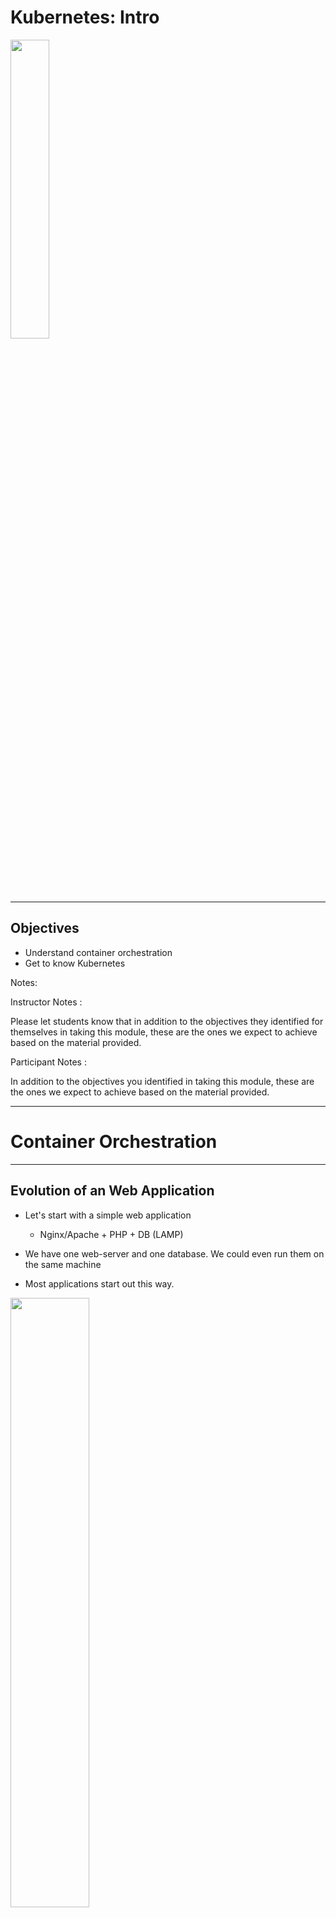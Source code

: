 # Kubernetes: Intro

<img src="../../assets/images/logos/kubernetes-logo-4-medium.png" style="width:35%;" />

---

## Objectives

* Understand container orchestration
* Get to know Kubernetes

Notes:

Instructor Notes :

Please let students know that in addition to the objectives they identified for themselves in taking this module, these are the ones we expect to achieve based on the material provided.

Participant Notes :

In addition to the objectives you identified in taking this module, these are the ones we expect to achieve based on the material provided.

---

# Container Orchestration

---

## Evolution of an Web Application

* Let's start with a simple web application
    - Nginx/Apache + PHP + DB (LAMP)

* We have one web-server and one database.  We could even run them on the same machine

* Most applications start out this way.

<img src="../../assets/images/kubernetes/web-app-1-simple.png" style="width:50%;" />

Notes:

Instructor Notes :

Participant Notes :

If your current software infrastructure looks something like this — maybe Nginx/Apache + PHP/Python/Ruby/Node.js app running on a few containers that talk to a replicated DB — then you might not require container orchestration, you can probably manage everything yourself.

---

## Evolution of a Web Application

* Our simple app is getting popular and we need to scale it up

* We need to make sure our database and caching server are up and running before web servers start

* And we need to be sure a web server is ready before load balancer can send traffic to it

* And what happens one one of the components crashes?  We need to restart it

<img src="../../assets/images/kubernetes/web-app-2-scaling.png" style="width:40%;" />

Notes:

Instructor Notes :

Participant Notes :

The standard challenges of container orchestration and application growth are Service Discovery, Load Balancing, Secrets/configuration/storage management, Health checks, and auto deployment.

These are solved with the following architectural principle: decoupling. Decoupling can be implemented with queues or caches, as illustrated on this diagram.

---

## Container Orchestration?

<img src="../../assets/images/generic/3rd-party/orchestra-music-conductor-1.jpg" style="width:40%;float:right;" />

* Container orchestration is how we manage multi-container applications in the data center

* By definition, container orchestration is that portion of the management software that brings all of the containers together.

* A single container cannot work without the others.

* Container orchestration is not easy.

Notes:

Instructor Notes :

Participant Notes :

As we mentioned above, it is easy to explain what the container orchestration does, and there are tools for that. But it is the same as project management. Although the tools for project management are not lacking, a good project manager is the person who brings the project together. The same goes for a container-based application.

---

## Container Orchestration Options

* Docker
    - **Docker Swarm**: Easy to use sytem for small to medium scale
    - **Docker compose**: Very easy to use for small scale

* **Kubernetes**

* Cloud vendors
    - **Amazon Elastic Container Service (ECS)**
    - **Microsoft Azure Service Fabric**

* Big Data stacks
    - **Apache Mesos**: From Berkeley AMP lab, 
    - **Hadoop YARN**: Popular for Big Data workloads

* **Nomad** from Hashicorp

---

## Kubernetes

<img src="../../assets/images/logos/kubernetes-logo-4-medium.png" style="width:30%;float:right;" /><!-- {"left" : 3.65, "top" : 4.84, "height" : 2.42, "width" : 2.95} -->

<img src="../../assets/images/kubernetes/3rd-party/helmsman-1.png" style="width:30%;float:right;clear:both;" /><!-- {"left" : 3.65, "top" : 4.84, "height" : 2.42, "width" : 2.95} -->

* Open source project originally conceived by Google.
    - Culminated from Google’s 15+ years of experience with containerized apps.

* Currently maintained by [Cloud Native Computing Foundation (CNCF)](https://www.cncf.io/)

* Trivia
    - Kubernetes in Greek means **pilot Helmsman** of a ship
    - Also called **K8s**; Abbreviation derived by replacing 8 letters of "ubernete" with ‘8’ and subsequent ‘s’.


Notes:

Instructor Notes :

Participant Notes :
Kubernetes is a powerful open-source system, initially developed by Google, for managing containerized applications in a clustered environment. It aims to provide better ways of managing related, distributed components and services across varied infrastructure.

Its basic level, is a system for running and coordinating containerized applications across a cluster of machines. It is a platform designed to completely manage the life cycle of containerized applications and services using methods that provide predictability, scalability, and high availability.

Kubernetes originates from Greek, meaning helmsman or pilot, and is the root of governor and cybernetic. K8s is an abbreviation derived by replacing the 8 letters “ubernete” with “8”.

---

## Kubernetes (Cont.)

<img src="../../assets/images/logos/kubernetes-logo-4-medium.png" style="width:30%;float:right;" /><!-- {"left" : 3.65, "top" : 4.84, "height" : 2.42, "width" : 2.95} -->

* Particularly suited for horizontally scalable, stateless, or 'microservices' application architectures.

* Start, stop, update, and manage a cluster of machines running containers in a consistent and maintainable way.

* Additional functionality to make containers easier to use in a cluster.

* Provides container-centric management environment.

* Provides the simplicity of PaaS with the flexibility of IaaS.

* Enables portability across infrastructure providers.

Notes:

Instructor Notes :

Participant Notes :
With Horizontal Pod Autoscaling, Kubernetes automatically scales the number of pods in a replication controller, deployment or replica set based on observed CPU utilization.

Creating a new replication controller with the updated configuration.
Increasing/decreasing the replica count on the new and old controllers until the correct number of replicas is reached.
Deleting the original replication controller.

---

## Kuberetes Features

* **Improves Reliability**
    - Handles the work of deploying, scaling and managing the containerized applications.
    - Brings software development and operations together by design.

* **Better use of Infrastructure Resources**

    - Eliminates infrastructure lock-in by providing core capabilities for containers without imposing restrictions through Pods and Services.

    - Containers allow modularizing for application components thereby enabling faster development and dependency isolation.

    - Allows for elasticity of entire platform – easy to scale up and down.

* **Easily Coordinates Deployments on your System**

    - Which containers need to be deployed and where?

Notes:

Instructor Notes :

Participant Notes :

Kubernetes manages containers across a cluster.
It has been proven at large scale infrastructure – remember Google uses Kubernetes at a massive scale.

When scheduling containers, Kubernetes considers the load across the cluster.
Kubernetes tries to evenly balance the load on the cluster machines.  So there are not 'hot spots' and 'idle machines'.

---

## Why Kubernetes Over Other Orchestrators?

* Open-Source / Free

* By far most popular orchestrator!

* Very platform agnostic: i.e. Kubernetes can be used with bare-metal, virtual machines, cloud, Open stack, etc.

* Not only for container-based orchestration. You can also use it with normal clustering, compute workloads

* Not tied with any other specific company or platform like Docker.

* Many companies support Kubernetes based clustering, including Google, Amazon Web Services, etc.

---

## Managed Kubernetes

<img src="../../assets/images/kubernetes/3rd-party/starship-enterprise-1.jpg" style="width:50%;float:right;" />

* Kubernetes is fairly complex:
   - Lots of complex configuration required even for the simplest applications

* **Kubernetes-as-a-Service (KAAS)** is a very popular offering in the cloud

* **KAAS** provides a fully managed K8s cluster

* Some KAAS offerings: 
    - EKS (Amazon Elastic Kubernetes Service), GCE (Google Container Engine), AKS (Azure Kubernetes Services), PKS (Pivotal Container Service)

* **Quiz** : What is the minimum crew compliment for Startrek Enterprise? :-)

---

# Kubernetes Use Cases

---

## Use Cases

* [kubernetes.io/case-studies/](https://kubernetes.io/case-studies/) has very interesting use cases

* We will look at a couple
    - Nokia
    - Pinterest

* Case studies / use cases are very good way to see how people are using K8s

---

## Kubernetes @ Nokia

<img src="../../assets/images/logos/nokia-logo-1.png" style="width:30%;float:right;" />

* **The Challenge**
    - Nokia and Telecom operators were running services on  diverse environments (bare metal and virtualized machines, public cloud, private cloud).  There was no uniform way to deploy applications
    - Telco applications demand high availability, ("five nines"  99.999% - only 10 minutes downtime a year)

* **Solution**
    - Kubernetes enabled Nokia to deploy applications consistently across many environments
    - Increased hardware utilizations (no wasted resources)
    - Reliable application uptimes (resilient to hardware failures)

* [Read more](https://kubernetes.io/case-studies/nokia/)

---

## Kubernetes @ Pinterest

<img src="../../assets/images/logos/pinterest-logo-1.png" style="width:30%;float:right;" />

* **The Challenge**
    - Pinterest has experienced huge popularity, and has grown to 1000+ microservices and home-grown infrastructure.
    - Even though Pinterest has been running in the cloud from inception, they were not utilizing cloud resources efficiently

* **Solution**
    - K8s allowed Pinterest to move infrastructure related tasks to a industry standard, proven technology
    - Containerizing services allowed teams to develop and deploy rapidly
    - Was able to reclaim 80% of resource usage during off-peak hours, due to dynamic scaling provided K8s

* [Read more](https://kubernetes.io/case-studies/pinterest/)

---

## Wrap up and Q&A

<img src="../../assets/images/icons/q-and-a-1.png" style="width:20%;float:right;" /><!-- {"left" : 8.56, "top" : 1.21, "height" : 1.15, "width" : 1.55} -->
<img src="../../assets/images/icons/quiz-icon.png" style="width:40%;float:right;clear:both;" /><!-- {"left" : 6.53, "top" : 2.66, "height" : 2.52, "width" : 3.79} -->

* What are some of your challenges that you can see Kubernetes can possibly address

* Any questions?
